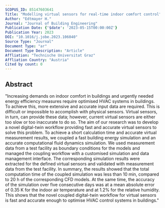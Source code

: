 ```yaml
---
SCOPUS_ID: 85147603641
Title: "Modelling virtual sensors for real-time indoor comfort control"
Author: "Edtmayer H."
Journal: "Journal of Building Engineering"
Publication Date: {'$date': '2023-05-15T00:00:00Z'}
Publication Year: 2023
DOI: "10.1016/j.jobe.2023.106040"
Source Type: "Journal"
Document Type: "ar"
Document Type Description: "Article"
Affliation: "Technische Universitat Graz"
Affliation Country: "Austria"
Cited by count: 0
---
```


## Abstract
"Increasing demands on indoor comfort in buildings and urgently needed energy efficiency measures require optimised HVAC systems in buildings. To achieve this, more extensive and accurate input data are required. This is difficult or impossible to accomplish with physical sensors. Virtual sensors, in turn, can provide these data; however, current virtual sensors are either too slow or too inaccurate to do so. The aim of our research was to develop a novel digital-twin workflow providing fast and accurate virtual sensors to solve this problem. To achieve a short calculation time and accurate virtual measurement results, we coupled a fast building energy simulation and an accurate computational fluid dynamics simulation. We used measurement data from a test facility as boundary conditions for the models and managed the coupling workflow with a customised simulation and data management interface. The corresponding simulation results were extracted for the defined virtual sensors and validated with measurement data from the test facility. In summary, the results showed that the total computation time of the coupled simulation was less than 10 min, compared to 20 h of the corresponding CFD models. At the same time, the accuracy of the simulation over five consecutive days was at a mean absolute error of 0.35 K for the indoor air temperature and at 1.2% for the relative humidity. This shows that the novel coupled digital-twin workflow for virtual sensors is fast and accurate enough to optimise HVAC control systems in buildings."
